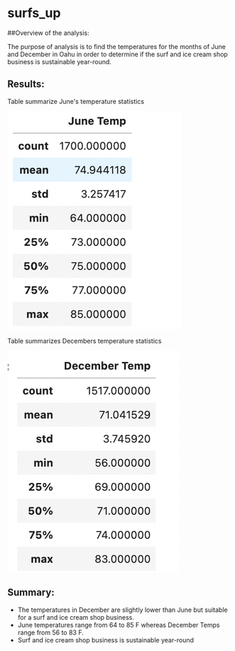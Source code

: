 # surfs_up

##Overview of the analysis:

The purpose of analysis is to find the temperatures for the months of June and December in Oahu in order to determine if the surf and ice cream shop business is sustainable year-round.

## Results: 

Table summarize June's temperature statistics

![June.png](June.png)

Table summarizes Decembers temperature statistics

![December.png](December.png)

## Summary: 

- The temperatures in December are slightly lower than June but suitable for a surf and ice cream shop business.
- June temperatures range from 64 to 85 F whereas December Temps range from 56 to 83 F.
- Surf and ice cream shop business is sustainable year-round